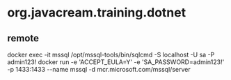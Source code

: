 # org.javacream.training.dotnet

## remote

docker exec -it mssql /opt/mssql-tools/bin/sqlcmd -S localhost -U sa -P admin123!
docker run -e 'ACCEPT_EULA=Y' -e 'SA_PASSWORD=admin123!' -p 1433:1433 --name mssql -d mcr.microsoft.com/mssql/server

